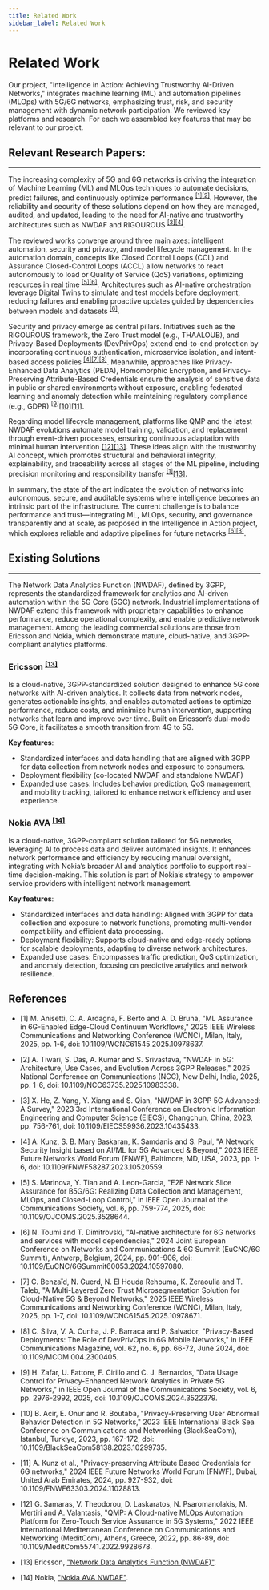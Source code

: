 ```yaml
---
title: Related Work
sidebar_label: Related Work
---
```



# Related Work

Our project, "Intelligence in Action: Achieving Trustworthy AI-Driven Networks," integrates machine learning (ML) and automation pipelines (MLOps) with 5G/6G networks, emphasizing trust, risk, and security management with dynamic network participation. We reviewed key platforms and research. For each we assembled key features that may be relevant to our proejct.

## Relevant Research Papers:
---

The increasing complexity of 5G and 6G networks is driving the integration of Machine Learning (ML) and MLOps techniques to automate decisions, predict failures, and continuously optimize performance <sup>[[1]](#ref1)</sup><sup>[[2]](#ref2)</sup>. However, the reliability and security of these solutions depend on how they are managed, audited, and updated, leading to the need for AI-native and trustworthy architectures such as NWDAF and RIGOUROUS <sup>[[3]](#ref3)</sup><sup>[[4]](#ref4)</sup>.

The reviewed works converge around three main axes: intelligent automation, security and privacy, and model lifecycle management. In the automation domain, concepts like Closed Control Loops (CCL) and Assurance Closed-Control Loops (ACCL) allow networks to react autonomously to load or Quality of Service (QoS) variations, optimizing resources in real time <sup>[[5]](#ref5)</sup><sup>[[6]](#ref6)</sup>. Architectures such as AI-native orchestration leverage Digital Twins to simulate and test models before deployment, reducing failures and enabling proactive updates guided by dependencies between models and datasets <sup>[[6]](#ref6)</sup>.

Security and privacy emerge as central pillars. Initiatives such as the RIGOUROUS framework, the Zero Trust model (e.g., THAALOUB), and Privacy-Based Deployments (DevPrivOps) extend end-to-end protection by incorporating continuous authentication, microservice isolation, and intent-based access policies <sup>[[4]](#ref4)</sup><sup>[[7]](#ref7)</sup><sup>[[8]](#ref8)</sup>. Meanwhile, approaches like Privacy-Enhanced Data Analytics (PEDA), Homomorphic Encryption, and Privacy-Preserving Attribute-Based Credentials ensure the analysis of sensitive data in public or shared environments without exposure, enabling federated learning and anomaly detection while maintaining regulatory compliance (e.g., GDPR) <sup>[[9]](#ref9)</sup>[[10]](#ref10)[[11]](#ref11).

Regarding model lifecycle management, platforms like QMP and the latest NWDAF evolutions automate model training, validation, and replacement through event-driven processes, ensuring continuous adaptation with minimal human intervention [[12]](#ref12)[[13]](#ref13). These ideas align with the trustworthy AI concept, which promotes structural and behavioral integrity, explainability, and traceability across all stages of the ML pipeline, including precision monitoring and responsibility transfer <sup>[[1]](#ref1)</sup>[[13]](#ref13).

In summary, the state of the art indicates the evolution of networks into autonomous, secure, and auditable systems where intelligence becomes an intrinsic part of the infrastructure. The current challenge is to balance performance and trust—integrating ML, MLOps, security, and governance transparently and at scale, as proposed in the Intelligence in Action project, which explores reliable and adaptive pipelines for future networks <sup>[[6]](#ref6)</sup><sup>[[3]](#ref3)</sup>.

## Existing Solutions
---
The Network Data Analytics Function (NWDAF), defined by 3GPP, represents the standardized framework for analytics and AI-driven automation within the 5G Core (5GC) network. Industrial implementations of NWDAF extend this framework with proprietary capabilities to enhance performance, reduce operational complexity, and enable predictive network management.
Among the leading commercial solutions are those from Ericsson and Nokia, which demonstrate mature, cloud-native, and 3GPP-compliant analytics platforms.

### Ericsson <sup>[[13]](#ref13)</sup>

Is a cloud-native, 3GPP-standardized solution designed to enhance 5G core networks with AI-driven analytics. It collects data from network nodes, generates actionable insights, and enables automated actions to optimize performance, reduce costs, and minimize human intervention, supporting networks that learn and improve over time. Built on Ericsson’s dual-mode 5G Core, it facilitates a smooth transition from 4G to 5G.

**Key features**:
- Standardized interfaces and data handling that are aligned with 3GPP for data collection from network nodes and exposure to consumers.
- Deployment flexibility (co-located NWDAF and standalone NWDAF)
-  Expanded use cases: Includes behavior prediction, QoS management, and mobility tracking, tailored to enhance network efficiency and user experience.

### Nokia AVA <sup>[[14]](#ref14)</sup>

Is a cloud-native, 3GPP-compliant solution tailored for 5G networks, leveraging AI to process data and deliver automated insights. It enhances network performance and efficiency by reducing manual oversight, integrating with Nokia’s broader AI and analytics portfolio to support real-time decision-making. This solution is part of Nokia’s strategy to empower service providers with intelligent network management.

**Key features**:

- Standardized interfaces and data handling: Aligned with 3GPP for data collection and exposure to network functions, promoting multi-vendor compatibility and efficient data processing.
- Deployment flexibility: Supports cloud-native and edge-ready options for scalable deployments, adapting to diverse network architectures.
- Expanded use cases: Encompasses traffic prediction, QoS optimization, and anomaly detection, focusing on predictive analytics and network resilience.


## References
- <a name="ref1"></a> [1] M. Anisetti, C. A. Ardagna, F. Berto and A. D. Bruna, "ML Assurance in 6G-Enabled Edge-Cloud Continuum Workflows," 2025 IEEE Wireless Communications and Networking Conference (WCNC), Milan, Italy, 2025, pp. 1-6, doi: 10.1109/WCNC61545.2025.10978637.
- <a name="ref2"></a> [2] A. Tiwari, S. Das, A. Kumar and S. Srivastava, "NWDAF in 5G: Architecture, Use Cases, and Evolution Across 3GPP Releases," 2025 National Conference on Communications (NCC), New Delhi, India, 2025, pp. 1-6, doi: 10.1109/NCC63735.2025.10983338.
- <a name="ref3"></a> [3] X. He, Z. Yang, Y. Xiang and S. Qian, "NWDAF in 3GPP 5G Advanced: A Survey," 2023 3rd International Conference on Electronic Information Engineering and Computer Science (EIECS), Changchun, China, 2023, pp. 756-761, doi: 10.1109/EIECS59936.2023.10435433.
- <a name="ref4"></a> [4] A. Kunz, S. B. Mary Baskaran, K. Samdanis and S. Paul, "A Network Security Insight based on AI/ML for 5G Advanced & Beyond," 2023 IEEE Future Networks World Forum (FNWF), Baltimore, MD, USA, 2023, pp. 1-6, doi: 10.1109/FNWF58287.2023.10520559.
- <a name="ref5"></a> [5] S. Marinova, Y. Tian and A. Leon-Garcia, "E2E Network Slice Assurance for B5G/6G: Realizing Data Collection and Management, MLOps, and Closed-Loop Control," in IEEE Open Journal of the Communications Society, vol. 6, pp. 759-774, 2025, doi: 10.1109/OJCOMS.2025.3528644.
- <a name="ref6"></a> [6] N. Toumi and T. Dimitrovski, "AI-native architecture for 6G networks and services with model dependencies," 2024 Joint European Conference on Networks and Communications & 6G Summit (EuCNC/6G Summit), Antwerp, Belgium, 2024, pp. 901-906, doi: 10.1109/EuCNC/6GSummit60053.2024.10597080.
- <a name="ref8"></a> [7] C. Benzaïd, N. Guerd, N. El Houda Rehouma, K. Zeraoulia and T. Taleb, "A Multi-Layered Zero Trust Microsegmentation Solution for Cloud-Native 5G & Beyond Networks," 2025 IEEE Wireless Communications and Networking Conference (WCNC), Milan, Italy, 2025, pp. 1-7, doi: 10.1109/WCNC61545.2025.10978671.
- <a name="ref9"></a> [8] C. Silva, V. A. Cunha, J. P. Barraca and P. Salvador, "Privacy-Based Deployments: The Role of DevPrivOps in 6G Mobile Networks," in IEEE Communications Magazine, vol. 62, no. 6, pp. 66-72, June 2024, doi: 10.1109/MCOM.004.2300405.
- <a name="ref10"></a> [9] H. Zafar, U. Fattore, F. Cirillo and C. J. Bernardos, "Data Usage Control for Privacy-Enhanced Network Analytics in Private 5G Networks," in IEEE Open Journal of the Communications Society, vol. 6, pp. 2976-2992, 2025, doi: 10.1109/OJCOMS.2024.3522379.
- <a name="ref11"></a> [10] B. Acir, E. Onur and R. Boutaba, "Privacy-Preserving User Abnormal Behavior Detection in 5G Networks," 2023 IEEE International Black Sea Conference on Communications and Networking (BlackSeaCom), Istanbul, Turkiye, 2023, pp. 167-172, doi: 10.1109/BlackSeaCom58138.2023.10299735.
- <a name="ref12"></a> [11] A. Kunz et al., "Privacy-preserving Attribute Based Credentials for 6G networks," 2024 IEEE Future Networks World Forum (FNWF), Dubai, United Arab Emirates, 2024, pp. 927-932, doi: 10.1109/FNWF63303.2024.11028813.
- <a name="ref13"></a> [12] G. Samaras, V. Theodorou, D. Laskaratos, N. Psaromanolakis, M. Mertiri and A. Valantasis, "QMP: A Cloud-native MLOps Automation Platform for Zero-Touch Service Assurance in 5G Systems," 2022 IEEE International Mediterranean Conference on Communications and Networking (MeditCom), Athens, Greece, 2022, pp. 86-89, doi: 10.1109/MeditCom55741.2022.9928678.

- <a name="ref13"></a> [13] Ericsson, ["Network Data Analytics Function (NWDAF)"](https://www.ericsson.com/en/core-network/5g-core/network-data-analytics-function).

- <a name="ref14"></a> [14] Nokia, ["Nokia AVA NWDAF"](https://www.nokia.com/ai-and-analytics/nwdaf/).
